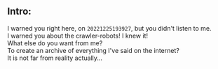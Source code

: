 ## Intro:

I warned you right here, on `20221225193927`, but you didn't listen to me. <br>
I warned you about the crawler-robots! I knew it! <br>
What else do you want from me? <br>
To create an archive of everything I've said on the internet? <br>
It is not far from reality actually... <br>
